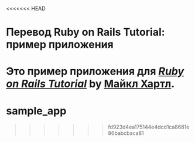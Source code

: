 <<<<<<< HEAD
# Перевод Ruby on Rails Tutorial: пример приложения

Это пример приложения для
[*Ruby on Rails Tutorial*](http://railstutorial.org/)
by [Майкл Хартл](http://michaelhartl.com/).
=======
# sample_app
>>>>>>> fd923d4ea175144e4dcd1ca8681e86babcbaca81
